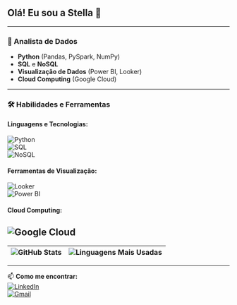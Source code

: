 ## Olá! Eu sou a Stella 🦁

---

### 🚀 Analista de Dados  
- **Python** (Pandas, PySpark, NumPy)  
- **SQL** e **NoSQL**  
- **Visualização de Dados** (Power BI, Looker)  
- **Cloud Computing** (Google Cloud)  
---

### 🛠️ **Habilidades e Ferramentas**  

#### Linguagens e Tecnologias:  
![Python](https://img.shields.io/badge/Python-3776AB?style=for-the-badge&logo=python&logoColor=white)  
![SQL](https://img.shields.io/badge/SQL-4479A1?style=for-the-badge&logo=mysql&logoColor=white)  
![NoSQL](https://img.shields.io/badge/NoSQL-4EA94B?style=for-the-badge&logo=mongodb&logoColor=white)  

#### Ferramentas de Visualização:  
![Looker](https://img.shields.io/badge/Looker-4285F4?style=for-the-badge&logo=looker&logoColor=white)  
![Power BI](https://img.shields.io/badge/Power_BI-F2C811?style=for-the-badge&logo=powerbi&logoColor=black)  

#### Cloud Computing:   
![Google Cloud](https://img.shields.io/badge/Google_Cloud-4285F4?style=for-the-badge&logo=google-cloud&logoColor=white)  
---

| ![GitHub Stats](https://github-readme-stats.vercel.app/api?username=sfer26&show_icons=true&theme=radical&card_width=400) | ![Linguagens Mais Usadas](https://github-readme-stats.vercel.app/api/top-langs/?username=sfer26&layout=compact&theme=radical&card_width=400) |
|-------------------------------------------------------------------------------------------------------------------------|-------------------------------------------------------------------------------------------------------------------------|

---

📫 **Como me encontrar:**  
[![LinkedIn](https://img.shields.io/badge/LinkedIn-0077B5?style=for-the-badge&logo=linkedin&logoColor=white)](https://www.linkedin.com/in/stellafern/)  
[![Gmail](https://img.shields.io/badge/Gmail-D14836?style=for-the-badge&logo=gmail&logoColor=white)](mailto:sdib2626@gmail.com)  
